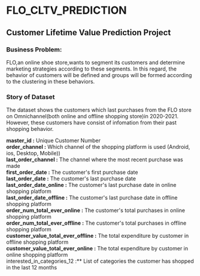 # FLO_CLTV_PREDICTION
## Customer Lifetime Value Prediction Project

### Business Problem:

FLO,an online shoe store,wants to segment its customers and determine marketing strategies according to these segments. In this regard, the behavior of customers will be defined and groups will be formed according to the clustering in these behaviors.



### Story of Dataset

The dataset shows the customers which last purchases from the FLO store on Omnichannel(both online and offline shopping store)in 2020-2021. However, these customers have consist of infomation from their past shopping behavior.


**master_id :** Unique Customer Number <br>
**order_channel :** Which channel of the shopping platform is used (Android, ios, Desktop, Mobile)) <br>
**last_order_channel :** The channel where the most recent purchase was made <br>
**first_order_date :** The customer's first purchase date <br>
**last_order_date :** The customer's last purchase date <br>
**last_order_date_online :**  The customer's last purchase date in online shopping platform <br>
**last_order_date_offline :** The customer's last purchase date in offline shopping platform <br>
**order_num_total_ever_online :** The customer's total purchases in online shopping platform <br>
**order_num_total_ever_offline :**  The customer's total purchases in offline shopping platform <br>
**customer_value_total_ever_offline :** The total expenditure by customer in offline shopping platform <br>
**customer_value_total_ever_online :** The total expenditure by customer in online shopping platform <br>
interested_in_categories_12 :** List of categories the customer has shopped in the last 12 months <br>
